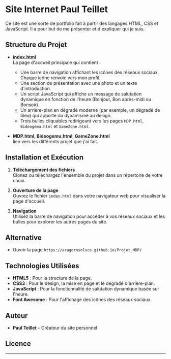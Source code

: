 # Site Internet Paul Teillet

Ce site est une sorte de portfolio fait à partir des langages HTML, CSS et JavaScript. Il a pour but de me présenter et d'expliquer qui je suis. 

## Structure du Projet

- **index.html**  
  La page d'accueil principale qui contient :
  - Une barre de navigation affichant les icônes des réseaux sociaux. Chaque icône renvoie vers mon profil.
  - Une section de présentation avec une photo et un texte d'introduction.
  - Un script JavaScript qui affiche un message de salutation dynamique en fonction de l'heure (Bonjour, Bon après-midi ou Bonsoir).
  - Un arrière-plan en dégradé moderne (par exemple, un dégradé de bleu) qui apporte du dynamisme au design.
  - Trois bulles cliquables redirigeant vers les pages `MDP.html`, `Bideogemu.html` et `GameZone.html`.

- **MDP.html, Bideogemu.html, GameZone.html**  
  lien vers les différents projet que j'ai fait.

## Installation et Exécution

1. **Téléchargement des fichiers**  
   Clonez ou téléchargez l'ensemble du projet dans un répertoire de votre choix.

2. **Ouverture de la page**  
   Ouvrez le fichier `index.html` dans votre navigateur web pour visualiser la page d'accueil.

3. **Navigation**  
   Utilisez la barre de navigation pour accéder à vos réseaux sociaux et les bulles pour explorer les autres pages du site.

## Alternative 
- Ouvrir la page `https://aragornsoluce.github.io/Projet_MDP/`

## Technologies Utilisées

- **HTML5** : Pour la structure de la page.
- **CSS3** : Pour le design, la mise en page et le dégradé d'arrière-plan.
- **JavaScript** : Pour la fonctionnalité de salutation dynamique basée sur l'heure.
- **Font Awesome** : Pour l'affichage des icônes des réseaux sociaux.

## Auteur

- **Paul Teillet** – Créateur du site personnel

## Licence

---
